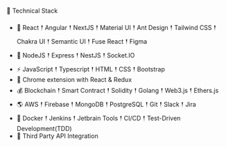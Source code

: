 🍯 Technical Stack

  - 🥇 React 𒑰 Angular 𒑰 NextJS 𒑰 Material UI 𒑰 Ant Design 𒑰 Tailwind CSS 𒑰 Chakra UI 𒑰 Semantic UI 𒑰 Fuse React 𒑰 Figma
  - 🎒 NodeJS 𒑰 Express 𒑰 NestJS 𒑰 Socket.IO
  - ⚡ JavaScript 𒑰 Typescript 𒑰 HTML 𒑰 CSS 𒑰 Bootstrap
  - 🏹 Chrome extension with React & Redux
  - 💰 Blockchain 𒑰 Smart Contract 𒑰 Solidity 𒑰 Golang 𒑰 Web3.js 𒑰 Ethers.js
  - 🌎 AWS 𒑰 Firebase 𒑰 MongoDB 𒑰 PostgreSQL 𒑰 Git 𒑰 Slack 𒑰 Jira
  - 🚩 Docker 𒑰 Jenkins 𒑰 Jetbrain Tools 𒑰 CI/CD 𒑰 Test-Driven Development(TDD)
  - 🔗 Third Party API Integration

<!--
**MkDev11/MkDev11** is a ✨ _special_ ✨ repository because its `README.md` (this file) appears on your GitHub profile.

Here are some ideas to get you started:

- 🔭 I’m currently working on ...
- 🌱 I’m currently learning ...
- 👯 I’m looking to collaborate on ...
- 🤔 I’m looking for help with ...
- 💬 Ask me about ...
- 📫 How to reach me: ...
- 😄 Pronouns: ...
- ⚡ Fun fact: ...
-->
